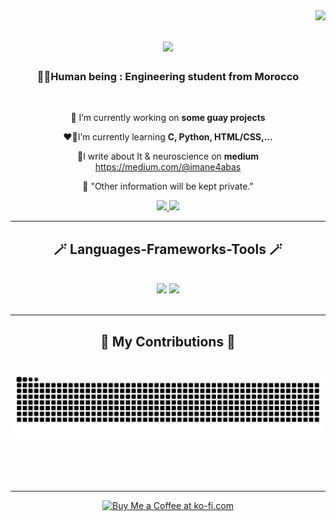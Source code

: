 <img align="right" src="https://visitor-badge.laobi.icu/badge?page_id=amyaby.amyaby" />

<h1 align="center">
    <img src="https://readme-typing-svg.herokuapp.com/?font=Righteous&size=35&center=true&vCenter=true&width=500&height=70&duration=4000&color=800080&lines=Bienvenidos%20todos!%20👋;%20I'm%20Imane%20Abasalah!;" />

</h1>

<h3 align="center"> 👶🏻Human being : Engineering student from Morocco </h3>

<br/>

<div align="center">
 
 🤫 I’m currently working on **some guay projects**
 
 ❤️‍🔥I’m currently learning **C, Python, HTML/CSS,...**

 📝I write about It & neuroscience on **medium**
        https://medium.com/@imane4abas

 🤪 "Other information will be kept private."



 </div>
 
<div align="center"> 
  <a href="mailto:businessamy90@gmail.com
">
    <img src="https://img.shields.io/badge/Gmail-333333?style=for-the-badge&logo=gmail&logoColor=red" />
  </a>
  <a href="https://www.linkedin.com/in/imane-abasalah-%F0%9F%87%B5%F0%9F%87%B8-b49888219/" target="_blank">
    <img src="https://img.shields.io/badge/LinkedIn-0077B5?style=for-the-badge&logo=linkedin&logoColor=white" target="_blank" />
  </a>
</div>

 <hr/>
 
<h2 align="center">🪄 Languages-Frameworks-Tools 🪄</h2>
<br/>
<div align="center">
    <img src="https://skillicons.dev/icons?i=capcut,html,css,vscode,github,git" />
    <img src="https://skillicons.dev/icons?i=python,c" /><br>
</div>

<br/>
<hr/>

<div align="center">
  <h2>🦄 My Contributions 🦄</h2>
  <br>
  <img alt="snake eating my contributions" src="https://raw.githubusercontent.com/amyaby/amyaby/output/github-contribution-grid-snake.svg" />
  
  <br/><br/><br/>
</div>

<hr/>
<!--
/*<h2 align="center">⚡ Stats ⚡</h2>
<br>
<div align=center>
  <img width=390 src="https://github-readme-stats.vercel.app/?user=salesp07&count_private=true&theme=react&border_radius=10" alt="streak stats"/>
  <img width=390 src="https://streak-stats.demolab.com/api?username=salesp07&count_private=true&show_icons=true&theme=react&rank_icon=github&border_radius=10" alt="readme stats" />
  <br/>
  <img width=325 align="center" src="https://streak-stats.demolab.com/?username=salesp07&hide=HTML&langs_count=8&layout=compact&theme=react&border_radius=10&size_weight=0.5&count_weight=0.5&exclude_repo=github-readme-stats" alt="top langs" />
</div>
<br/><br/>
<hr/>
<br/>
-->
<div align="center">
    <a href='https://ko-fi.com/V7V4RAK9C' target='_blank'><img height='64' style='border:0px;height:64px;' src='https://storage.ko-fi.com/cdn/kofi1.png?v=3' border='0' alt='Buy Me a Coffee at ko-fi.com' /></a>
</div>

<br/>
